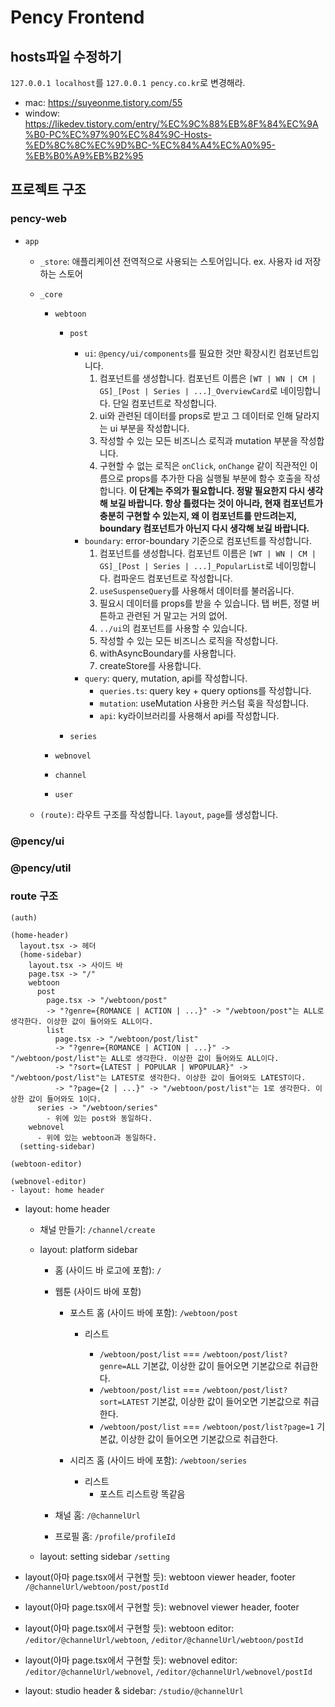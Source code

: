 # Pency Frontend

## hosts파일 수정하기

`127.0.0.1 localhost`를 `127.0.0.1 pency.co.kr`로 변경해라.

- mac: https://suyeonme.tistory.com/55
- window: https://likedev.tistory.com/entry/%EC%9C%88%EB%8F%84%EC%9A%B0-PC%EC%97%90%EC%84%9C-Hosts-%ED%8C%8C%EC%9D%BC-%EC%84%A4%EC%A0%95-%EB%B0%A9%EB%B2%95

## 프로젝트 구조

### pency-web

- `app`

  - `_store`: 애플리케이션 전역적으로 사용되는 스토어입니다. ex. 사용자 id 저장하는 스토어

  - `_core`

    - `webtoon`

      - `post`

        - `ui`: `@pency/ui/components`를 필요한 것만 확장시킨 컴포넌트입니다.
          1. 컴포넌트를 생성합니다. 컴포넌트 이름은 `[WT | WN | CM | GS]_[Post | Series | ...]_OverviewCard`로 네이밍합니다. 단일 컴포넌트로 작성합니다.
          2. ui와 관련된 데이터를 props로 받고 그 데이터로 인해 달라지는 ui 부분을 작성합니다.
          3. 작성할 수 있는 모든 비즈니스 로직과 mutation 부분을 작성합니다.
          4. 구현할 수 없는 로직은 `onClick`, `onChange` 같이 직관적인 이름으로 props를 추가한 다음 실행될 부분에 함수 호출을 작성합니다. **이 단계는 주의가 필요합니다. 정말 필요한지 다시 생각해 보길 바랍니다. 항상 틀렸다는 것이 아니라, 현재 컴포넌트가 충분히 구현할 수 있는지, 왜 이 컴포넌트를 만드려는지, boundary 컴포넌트가 아닌지 다시 생각해 보길 바랍니다.**
        - `boundary`: error-boundary 기준으로 컴포넌트를 작성합니다.
          1. 컴포넌트를 생성합니다. 컴포넌트 이름은 `[WT | WN | CM | GS]_[Post | Series | ...]_PopularList`로 네이밍합니다. 컴파운드 컴포넌트로 작성합니다.
          2. `useSuspenseQuery`를 사용해서 데이터를 불러옵니다.
          3. 필요시 데이터를 props를 받을 수 있습니다. 탭 버튼, 정렬 버튼하고 관련된 거 말고는 거의 없어.
          4. `../ui`의 컴포넌트를 사용할 수 있습니다.
          5. 작성할 수 있는 모든 비즈니스 로직을 작성합니다.
          6. withAsyncBoundary를 사용합니다.
          7. createStore를 사용합니다.
        - `query`: query, mutation, api를 작성합니다.
          - `queries.ts`: query key + query options를 작성합니다.
          - `mutation`: useMutation 사용한 커스텀 훅을 작성합니다.
          - `api`: ky라이브러리를 사용해서 api를 작성합니다.

      - `series`

    - `webnovel`
    - `channel`
    - `user`

  - `(route)`: 라우트 구조를 작성합니다. `layout`, `page`를 생성합니다.

### @pency/ui

### @pency/util

### route 구조

```
(auth)

(home-header)
  layout.tsx -> 헤더
  (home-sidebar)
    layout.tsx -> 사이드 바
    page.tsx -> "/"
    webtoon
      post
        page.tsx -> "/webtoon/post"
        -> "?genre={ROMANCE | ACTION | ...}" -> "/webtoon/post"는 ALL로 생각한다. 이상한 값이 들어와도 ALL이다.
        list
          page.tsx -> "/webtoon/post/list"
          -> "?genre={ROMANCE | ACTION | ...}" -> "/webtoon/post/list"는 ALL로 생각한다. 이상한 값이 들어와도 ALL이다.
          -> "?sort={LATEST | POPULAR | WPOPULAR}" -> "/webtoon/post/list"는 LATEST로 생각한다. 이상한 값이 들어와도 LATEST이다.
          -> "?page={2 | ...}" -> "/webtoon/post/list"는 1로 생각한다. 이상한 값이 들어와도 1이다.
      series -> "/webtoon/series"
        - 위에 있는 post와 동일하다.
    webnovel
      - 위에 있는 webtoon과 동일하다.
  (setting-sidebar)

(webtoon-editor)

(webnovel-editor)
- layout: home header

```

- layout: home header

  - 채널 만들기: `/channel/create`

  - layout: platform sidebar

    - 홈 (사이드 바 로고에 포함): `/`
    - 웹툰 (사이드 바에 포함)

      - 포스트 홈 (사이드 바에 포함): `/webtoon/post`

        - 리스트

          - `/webtoon/post/list` === `/webtoon/post/list?genre=ALL` 기본값, 이상한 값이 들어오면 기본값으로 취급한다.
          - `/webtoon/post/list` === `/webtoon/post/list?sort=LATEST` 기본값, 이상한 값이 들어오면 기본값으로 취급한다.
          - `/webtoon/post/list` === `/webtoon/post/list?page=1` 기본값, 이상한 값이 들어오면 기본값으로 취급한다.

      - 시리즈 홈 (사이드 바에 포함): `/webtoon/series`
        - 리스트
          - 포스트 리스트랑 똑같음

    - 채널 홈: `/@channelUrl`
    - 프로필 홈: `/profile/profileId`

  - layout: setting sidebar `/setting`

- layout(아마 page.tsx에서 구현할 듯): webtoon viewer header, footer `/@channelUrl/webtoon/post/postId`
- layout(아마 page.tsx에서 구현할 듯): webnovel viewer header, footer
- layout(아마 page.tsx에서 구현할 듯): webtoon editor: `/editor/@channelUrl/webtoon`, `/editor/@channelUrl/webtoon/postId`
- layout(아마 page.tsx에서 구현할 듯): webnovel editor: `/editor/@channelUrl/webnovel`, `/editor/@channelUrl/webnovel/postId`

- layout: studio header & sidebar: `/studio/@channelUrl`
